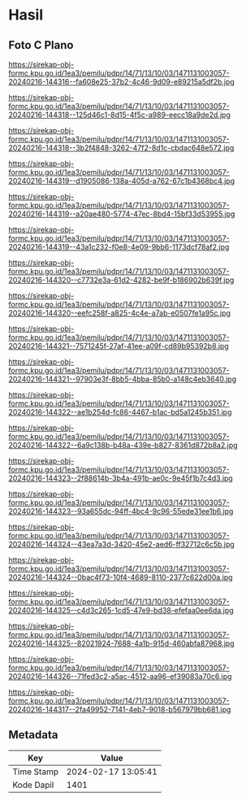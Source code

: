 # Hasil

## Foto C Plano

https://sirekap-obj-formc.kpu.go.id/1ea3/pemilu/pdpr/14/71/13/10/03/1471131003057-20240216-144316--fa608e25-37b2-4c46-9d09-e89215a5df2b.jpg

https://sirekap-obj-formc.kpu.go.id/1ea3/pemilu/pdpr/14/71/13/10/03/1471131003057-20240216-144318--125d46c1-8d15-4f5c-a989-eecc18a9de2d.jpg

https://sirekap-obj-formc.kpu.go.id/1ea3/pemilu/pdpr/14/71/13/10/03/1471131003057-20240216-144318--3b2f4848-3262-47f2-8d1c-cbdac648e572.jpg

https://sirekap-obj-formc.kpu.go.id/1ea3/pemilu/pdpr/14/71/13/10/03/1471131003057-20240216-144319--d1905086-138a-405d-a762-67c1b4368bc4.jpg

https://sirekap-obj-formc.kpu.go.id/1ea3/pemilu/pdpr/14/71/13/10/03/1471131003057-20240216-144319--a20ae480-5774-47ec-8bd4-15bf33d53955.jpg

https://sirekap-obj-formc.kpu.go.id/1ea3/pemilu/pdpr/14/71/13/10/03/1471131003057-20240216-144319--43a1c232-f0e8-4e09-9bb6-1173dcf78af2.jpg

https://sirekap-obj-formc.kpu.go.id/1ea3/pemilu/pdpr/14/71/13/10/03/1471131003057-20240216-144320--c7732e3a-61d2-4282-be9f-b186902b639f.jpg

https://sirekap-obj-formc.kpu.go.id/1ea3/pemilu/pdpr/14/71/13/10/03/1471131003057-20240216-144320--eefc258f-a825-4c4e-a7ab-e0507fe1a95c.jpg

https://sirekap-obj-formc.kpu.go.id/1ea3/pemilu/pdpr/14/71/13/10/03/1471131003057-20240216-144321--7571245f-27af-41ee-a09f-cd89b95392b8.jpg

https://sirekap-obj-formc.kpu.go.id/1ea3/pemilu/pdpr/14/71/13/10/03/1471131003057-20240216-144321--97903e3f-8bb5-4bba-85b0-a148c4eb3640.jpg

https://sirekap-obj-formc.kpu.go.id/1ea3/pemilu/pdpr/14/71/13/10/03/1471131003057-20240216-144322--ae1b254d-fc86-4467-b1ac-bd5a1245b351.jpg

https://sirekap-obj-formc.kpu.go.id/1ea3/pemilu/pdpr/14/71/13/10/03/1471131003057-20240216-144322--6a9c138b-b48a-439e-b827-8361d872b8a2.jpg

https://sirekap-obj-formc.kpu.go.id/1ea3/pemilu/pdpr/14/71/13/10/03/1471131003057-20240216-144323--2f88614b-3b4a-491b-ae0c-9e45f1b7c4d3.jpg

https://sirekap-obj-formc.kpu.go.id/1ea3/pemilu/pdpr/14/71/13/10/03/1471131003057-20240216-144323--93a655dc-94ff-4bc4-9c96-55ede31ee1b6.jpg

https://sirekap-obj-formc.kpu.go.id/1ea3/pemilu/pdpr/14/71/13/10/03/1471131003057-20240216-144324--43ea7a3d-3420-45e2-aed6-ff32712c6c5b.jpg

https://sirekap-obj-formc.kpu.go.id/1ea3/pemilu/pdpr/14/71/13/10/03/1471131003057-20240216-144324--0bac4f73-10f4-4689-8110-2377c622d00a.jpg

https://sirekap-obj-formc.kpu.go.id/1ea3/pemilu/pdpr/14/71/13/10/03/1471131003057-20240216-144325--c4d3c265-1cd5-47e9-bd38-efefaa0ee6da.jpg

https://sirekap-obj-formc.kpu.go.id/1ea3/pemilu/pdpr/14/71/13/10/03/1471131003057-20240216-144325--82021924-7688-4a1b-915d-460abfa87968.jpg

https://sirekap-obj-formc.kpu.go.id/1ea3/pemilu/pdpr/14/71/13/10/03/1471131003057-20240216-144326--71fed3c2-a5ac-4512-aa96-ef39083a70c6.jpg

https://sirekap-obj-formc.kpu.go.id/1ea3/pemilu/pdpr/14/71/13/10/03/1471131003057-20240216-144317--2fa49952-7141-4eb7-9018-b567979bb681.jpg


## Metadata

| Key        | Value               |
| ---------- | ------------------- |
| Time Stamp | 2024-02-17 13:05:41 |
| Kode Dapil | 1401                |



